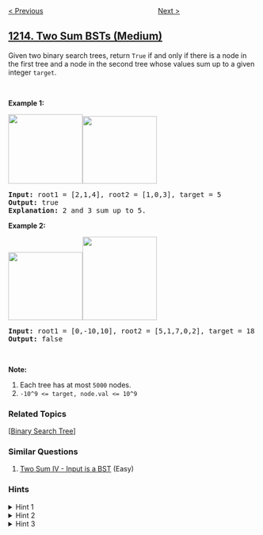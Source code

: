 <!--|This file generated by command(leetcode description); DO NOT EDIT.    |-->
<!--+----------------------------------------------------------------------+-->
<!--|@author    openset <openset.wang@gmail.com>                           |-->
<!--|@link      https://github.com/openset                                 |-->
<!--|@home      https://github.com/openset/leetcode                        |-->
<!--+----------------------------------------------------------------------+-->

[< Previous](https://github.com/openset/leetcode/tree/master/problems/intersection-of-three-sorted-arrays "Intersection of Three Sorted Arrays")
　　　　　　　　　　　　　　　　
[Next >](https://github.com/openset/leetcode/tree/master/problems/stepping-numbers "Stepping Numbers")

## [1214. Two Sum BSTs (Medium)](https://leetcode.com/problems/two-sum-bsts "查找两棵二叉搜索树之和")

<p>Given two binary search trees, return <code>True</code>&nbsp;if and only if there is a node in the first tree and a node in the second tree whose values&nbsp;sum up to a given integer&nbsp;<code>target</code>.</p>

<p>&nbsp;</p>

<p><strong>Example 1:</strong></p>

<p><strong><img alt="" src="https://assets.leetcode.com/uploads/2019/05/31/1368_1_a2.png" style="width: 150px; height: 140px;" /><img alt="" src="https://assets.leetcode.com/uploads/2019/05/31/1368_1_b.png" style="width: 150px; height: 136px;" /></strong></p>

<pre>
<strong>Input: </strong>root1 = <span id="example-input-1-1">[2,1,4]</span>, root2 = <span id="example-input-1-2">[1,0,3]</span>, target = <span id="example-input-1-3">5</span>
<strong>Output: </strong><span id="example-output-1">true</span>
<b>Explanation: </b>2 and 3 sum up to 5.
</pre>

<div>
<p><strong>Example 2:</strong></p>

<p><strong><img alt="" src="https://assets.leetcode.com/uploads/2019/05/31/1368_2_a.png" style="width: 150px; height: 137px;" /><img alt="" src="https://assets.leetcode.com/uploads/2019/05/31/1368_2_b.png" style="width: 150px; height: 168px;" /></strong></p>

<pre>
<strong>Input: </strong>root1 = <span id="example-input-2-1">[0,-10,10]</span>, root2 = <span id="example-input-2-2">[5,1,7,0,2]</span>, target = <span id="example-input-2-3">18</span>
<strong>Output: </strong><span id="example-output-2">false</span></pre>
</div>

<p>&nbsp;</p>

<p><strong>Note:</strong></p>

<ol>
	<li>Each tree has at most <code>5000</code> nodes.</li>
	<li><code>-10^9 &lt;= target, node.val &lt;= 10^9</code></li>
</ol>

### Related Topics
  [[Binary Search Tree](https://github.com/openset/leetcode/tree/master/tag/binary-search-tree/README.md)]

### Similar Questions
  1. [Two Sum IV - Input is a BST](https://github.com/openset/leetcode/tree/master/problems/two-sum-iv-input-is-a-bst) (Easy)

### Hints
<details>
<summary>Hint 1</summary>
How can you reduce this problem to the classical Two Sum problem?
</details>

<details>
<summary>Hint 2</summary>
Do an in-order traversal of each tree to convert them to sorted arrays.
</details>

<details>
<summary>Hint 3</summary>
Solve the classical Two Sum problem.
</details>
